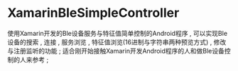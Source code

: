 # XamarinBleSimpleController
使用Xamarin开发的Ble设备服务与特征值简单控制的Android程序 , 可以实现Ble设备的搜索 , 连接 , 服务浏览 , 特征值浏览(16进制与字符串两种预览方式) , 修改与注册监听的功能 ; 适合刚开始接触Xamarin开发Android程序的人和做Ble设备控制的人来参考 ;
